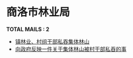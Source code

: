 # 商洛市林业局
__TOTAL MAILS : 2__
- [镇林业、村组干部私吞集体林山](../../category/letters/4231.md)
- [向政府反映一件关于集体林山被村干部私吞的事](../../category/letters/4090.md)
